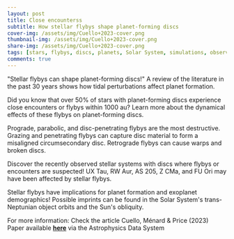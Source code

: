 ```yaml
---
layout: post
title: Close encounterss
subtitle: How stellar flybys shape planet-forming discs
cover-img: /assets/img/Cuello+2023-cover.png
thumbnail-img: /assets/img/Cuello+2023-cover.png
share-img: /assets/img/Cuello+2023-cover.png
tags: [stars, flybys, discs, planets, Solar System, simulations, observations, publication]
comments: true
---
```


"Stellar flybys can shape planet-forming discs!" A review of the literature in the past 30 years shows how tidal perturbations affect planet formation.  

Did you know that over 50% of stars with planet-forming discs experience close encounters or flybys within 1000 au? Learn more about the dynamical effects of these flybys on planet-forming discs.  

Prograde, parabolic, and disc-penetrating flybys are the most destructive. Grazing and penetrating flybys can capture disc material to form a misaligned circumsecondary disc. Retrograde flybys can cause warps and broken discs.  

Discover the recently observed stellar systems with discs where flybys or encounters are suspected! UX Tau, RW Aur, AS 205, Z CMa, and FU Ori may have been affected by stellar flybys.  

Stellar flybys have implications for planet formation and exoplanet demographics! Possible imprints can be found in the Solar System's trans-Neptunian object orbits and the Sun's obliquity.  


For more information:  Check the article Cuello, Ménard & Price (2023)
Paper available [**here**](https://ui.adsabs.harvard.edu/abs/2022arXiv220709752C/abstract) via the Astrophysics Data System  